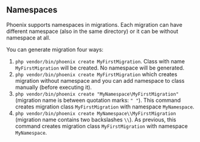 ## Namespaces

Phoenix supports namespaces in migrations. Each migration can have different namespace (also in the same directory) or it can be without namespace at all.

You can generate migration four ways:
1) `php vendor/bin/phoenix create MyFirstMigration`. Class with name `MyFirstMigration` will be created. No namespace will be generated.
1) `php vendor/bin/phoenix create MyFirstMigration` which creates migration without namespace and you can add namespace to class manually (before executing it).
1) `php vendor/bin/phoenix create "MyNamespace\MyFirstMigration"` (migration name is between quotation marks: `" "`). This command creates migration class `MyFirstMigration` with namespace `MyNamespace`.
1) `php vendor/bin/phoenix create MyNamespace\\MyFirstMigration` (migration name contains two backslashes `\\`). As previous, this command creates migration class `MyFirstMigration` with namespace `MyNamespace`.
